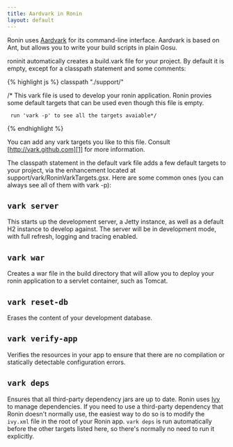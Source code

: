 ```yaml
---
title: Aardvark in Ronin
layout: default
---
```


Ronin uses [Aardvark][1] for its command-line interface. Aardvark is based on Ant, but allows you to write your build scripts in plain Gosu.

roninit automatically creates a build.vark file for your project. By default it is empty, except for a classpath statement and some comments:

{% highlight js %}
  classpath "./support/"

  /* This vark file is used to develop your ronin application.  Ronin provies
     some default targets that can be used even though this file is empty.
  
     run 'vark -p' to see all the targets avaiable*/
{% endhighlight %}

You can add any vark targets you like to this file. Consult [http://vark.github.com][1] for more information.

The classpath statement in the default vark file adds a few default targets to your project, via the enhancement located at support/vark/RoninVarkTargets.gsx. Here are some common ones (you can always see all of them with vark -p):

## `vark server`
This starts up the development server, a Jetty instance, as well as a default H2 instance to develop against. The server will be in development mode, with full refresh, logging and tracing enabled.

## `vark war`
Creates a war file in the build directory that will allow you to deploy your ronin application to a servlet container, such as Tomcat.

## `vark reset-db`
Erases the content of your development database.

## `vark verify-app`
Verifies the resources in your app to ensure that there are no compilation or statically detectable configuration errors.

## `vark deps`
Ensures that all third-party dependency jars are up to date.  Ronin uses [Ivy][2] to manage dependencies.  If you need to use a third-party dependency that Ronin doesn't normally use, the easiest way to do so is to modify the `ivy.xml` file in the root of your Ronin app.  `vark deps` is run automatically before the other targets listed here, so there's normally no need to run it explicitly.

   [1]: http://vark.github.com
   [2]: http://ant.apache.org/ivy/